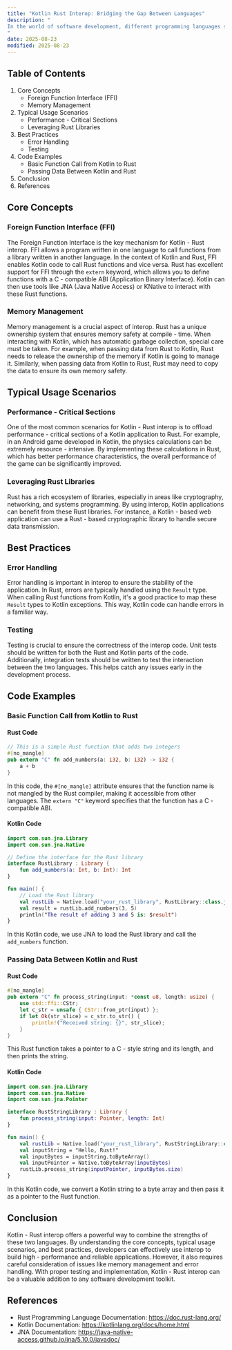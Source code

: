 ```yaml
---
title: "Kotlin Rust Interop: Bridging the Gap Between Languages"
description: "
In the world of software development, different programming languages shine in different areas. Kotlin, a modern and concise language, is well - known for its seamless integration with Java and its prevalence in Android development. On the other hand, Rust is a systems programming language that offers high performance, memory safety, and concurrency without sacrificing speed. Combining the strengths of these two languages through interop can lead to powerful and efficient applications. This blog post will explore the core concepts, typical usage scenarios, and best practices of Kotlin - Rust interop.
"
date: 2025-08-23
modified: 2025-08-23
---
```


## Table of Contents
1. Core Concepts
    - Foreign Function Interface (FFI)
    - Memory Management
2. Typical Usage Scenarios
    - Performance - Critical Sections
    - Leveraging Rust Libraries
3. Best Practices
    - Error Handling
    - Testing
4. Code Examples
    - Basic Function Call from Kotlin to Rust
    - Passing Data Between Kotlin and Rust
5. Conclusion
6. References

## Core Concepts

### Foreign Function Interface (FFI)
The Foreign Function Interface is the key mechanism for Kotlin - Rust interop. FFI allows a program written in one language to call functions from a library written in another language. In the context of Kotlin and Rust, FFI enables Kotlin code to call Rust functions and vice versa. Rust has excellent support for FFI through the `extern` keyword, which allows you to define functions with a C - compatible ABI (Application Binary Interface). Kotlin can then use tools like JNA (Java Native Access) or KNative to interact with these Rust functions.

### Memory Management
Memory management is a crucial aspect of interop. Rust has a unique ownership system that ensures memory safety at compile - time. When interacting with Kotlin, which has automatic garbage collection, special care must be taken. For example, when passing data from Rust to Kotlin, Rust needs to release the ownership of the memory if Kotlin is going to manage it. Similarly, when passing data from Kotlin to Rust, Rust may need to copy the data to ensure its own memory safety.

## Typical Usage Scenarios

### Performance - Critical Sections
One of the most common scenarios for Kotlin - Rust interop is to offload performance - critical sections of a Kotlin application to Rust. For example, in an Android game developed in Kotlin, the physics calculations can be extremely resource - intensive. By implementing these calculations in Rust, which has better performance characteristics, the overall performance of the game can be significantly improved.

### Leveraging Rust Libraries
Rust has a rich ecosystem of libraries, especially in areas like cryptography, networking, and systems programming. By using interop, Kotlin applications can benefit from these Rust libraries. For instance, a Kotlin - based web application can use a Rust - based cryptographic library to handle secure data transmission.

## Best Practices

### Error Handling
Error handling is important in interop to ensure the stability of the application. In Rust, errors are typically handled using the `Result` type. When calling Rust functions from Kotlin, it's a good practice to map these `Result` types to Kotlin exceptions. This way, Kotlin code can handle errors in a familiar way.

### Testing
Testing is crucial to ensure the correctness of the interop code. Unit tests should be written for both the Rust and Kotlin parts of the code. Additionally, integration tests should be written to test the interaction between the two languages. This helps catch any issues early in the development process.

## Code Examples

### Basic Function Call from Kotlin to Rust

#### Rust Code
```rust
// This is a simple Rust function that adds two integers
#[no_mangle]
pub extern "C" fn add_numbers(a: i32, b: i32) -> i32 {
    a + b
}
```
In this code, the `#[no_mangle]` attribute ensures that the function name is not mangled by the Rust compiler, making it accessible from other languages. The `extern "C"` keyword specifies that the function has a C - compatible ABI.

#### Kotlin Code
```kotlin
import com.sun.jna.Library
import com.sun.jna.Native

// Define the interface for the Rust library
interface RustLibrary : Library {
    fun add_numbers(a: Int, b: Int): Int
}

fun main() {
    // Load the Rust library
    val rustLib = Native.load("your_rust_library", RustLibrary::class.java)
    val result = rustLib.add_numbers(3, 5)
    println("The result of adding 3 and 5 is: $result")
}
```
In this Kotlin code, we use JNA to load the Rust library and call the `add_numbers` function.

### Passing Data Between Kotlin and Rust

#### Rust Code
```rust
#[no_mangle]
pub extern "C" fn process_string(input: *const u8, length: usize) {
    use std::ffi::CStr;
    let c_str = unsafe { CStr::from_ptr(input) };
    if let Ok(str_slice) = c_str.to_str() {
        println!("Received string: {}", str_slice);
    }
}
```
This Rust function takes a pointer to a C - style string and its length, and then prints the string.

#### Kotlin Code
```kotlin
import com.sun.jna.Library
import com.sun.jna.Native
import com.sun.jna.Pointer

interface RustStringLibrary : Library {
    fun process_string(input: Pointer, length: Int)
}

fun main() {
    val rustLib = Native.load("your_rust_library", RustStringLibrary::class.java)
    val inputString = "Hello, Rust!"
    val inputBytes = inputString.toByteArray()
    val inputPointer = Native.toByteArray(inputBytes)
    rustLib.process_string(inputPointer, inputBytes.size)
}
```
In this Kotlin code, we convert a Kotlin string to a byte array and then pass it as a pointer to the Rust function.

## Conclusion
Kotlin - Rust interop offers a powerful way to combine the strengths of these two languages. By understanding the core concepts, typical usage scenarios, and best practices, developers can effectively use interop to build high - performance and reliable applications. However, it also requires careful consideration of issues like memory management and error handling. With proper testing and implementation, Kotlin - Rust interop can be a valuable addition to any software development toolkit.

## References
- Rust Programming Language Documentation: https://doc.rust-lang.org/
- Kotlin Documentation: https://kotlinlang.org/docs/home.html
- JNA Documentation: https://java-native-access.github.io/jna/5.10.0/javadoc/